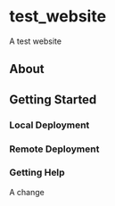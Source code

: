 # test_website
A test website

## About

## Getting Started

### Local Deployment

### Remote Deployment

### Getting Help

A change
